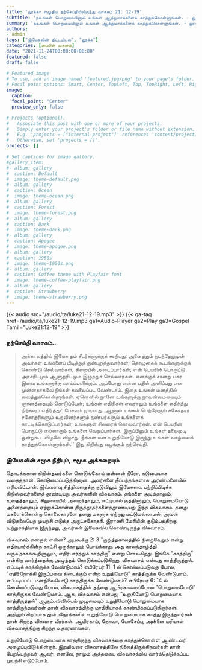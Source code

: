 ```yaml
---
title: 'லூக்கா எழுதிய நற்செய்தியிலிருந்து வாசகம் 21: 12-19'
subtitle: 'நஉங்கள் பொறுமையினால் உங்கள் ஆத்துமாக்களைக் காத்துக்கொள்ளுங்கள். - லூக்கா 21:19'
summary: 'நஉங்கள் பொறுமையினால் உங்கள் ஆத்துமாக்களைக் காத்துக்கொள்ளுங்கள். - லூக்கா 21:19'
authors:
- admin
tags: ["இயேசுவின் திட்டமிடல", "லூக்க"]
categories: [பைபிள் வசனம்]
date: "2021-11-24T00:00:00+08:00"
featured: false
draft: false

# Featured image
# To use, add an image named 'featured.jpg/png' to your page's folder.
# Focal point options: Smart, Center, TopLeft, Top, TopRight, Left, Right, BottomLeft, Bottom, BottomRight
image:
  caption:
  focal_point: "Center"
  preview_only: false

# Projects (optional).
#   Associate this post with one or more of your projects.
#   Simply enter your project's folder or file name without extension.
#   E.g. 'projects = ["internal-project"]' references 'content/project/deep-learning/index.md'.
#   Otherwise, set 'projects = []'.
projects: []

# Set captions for image gallery.
#gallery_item:
#- album: gallery
#  caption: Default
#  image: theme-default.png
#- album: gallery
#  caption: Ocean
#  image: theme-ocean.png
#- album: gallery
#  caption: Forest
#  image: theme-forest.png
#- album: gallery
#  caption: Dark
#  image: theme-dark.png
#- album: gallery
#  caption: Apogee
#  image: theme-apogee.png
#- album: gallery
#  caption: 1950s
#  image: theme-1950s.png
#- album: gallery
#  caption: Coffee theme with Playfair font
#  image: theme-coffee-playfair.png
#- album: gallery
#  caption: Strawberry
#  image: theme-strawberry.png
---
```


{{< audio src="/audio/ta/luke21-12-19.mp3" >}}
{{< ga-tag href=/audio/ta/luke21-12-19.mp3 ga1=Audio-Player ga2=Play ga3=Gospel Tamil="Luke21:12-19" >}}

###  நற்செய்தி வாசகம்..
> அக்காலத்தில் இயேசு தம் சீடர்களுக்குக் கூறியது: அனைத்தும் நடந்தேறுமுன் அவர்கள் உங்களைப் பிடித்துத் துன்புறுத்துவார்கள்; தொழுகைக் கூடங்களுக்குக் கொண்டு செல்வார்கள்; சிறையில் அடைப்பார்கள்; என் பெயரின் பொருட்டு அரசரிடமும் ஆளுநரிடமும் இழுத்துச் செல்வார்கள். எனக்குச் சான்று பகர இவை உங்களுக்கு வாய்ப்பளிக்கும். அப்போது என்ன பதில் அளிப்பது என முன்னதாகவே நீங்கள் கவலைப்பட வேண்டாம். இதை உங்கள் மனத்தில் வைத்துக்கொள்ளுங்கள். ஏனெனில் நானே உங்களுக்கு நாவன்மையையும் ஞானத்தையும் கொடுப்பேன்; உங்கள் எதிரிகள் எவராலும் உங்களை எதிர்த்து நிற்கவும் எதிர்த்துப் பேசவும் முடியாது. ஆனால் உங்கள் பெற்றோரும் சகோதரர் சகோதரிகளும் உறவினர்களும் நண்பர்களும் உங்களைக் காட்டிக்கொடுப்பார்கள்; உங்களுள் சிலரைக் கொல்வார்கள். என் பெயரின் பொருட்டு எல்லாரும் உங்களை வெறுப்பார்கள். இருப்பினும் உங்கள் தலைமுடி ஒன்றுகூட விழவே விழாது. நீங்கள் மன உறுதியோடு இருந்து உங்கள் வாழ்வைக் காத்துக்கொள்ளுங்கள்.'' இது கிறிஸ்து வழங்கும் நற்செய்தி.

### இயேசுவின் சமூக நீதியும், சமூக அக்கறையும்
தொடக்ககால கிறிஸ்தவர்களை கொடுங்கோல் மன்னன் நீரோ, கடுமையாக வதைத்தான். கொடுமைப்படுத்தினான். அவர்களை தீப்பந்தங்களாக அரண்மனையில் எரியவிட்டான். இவ்வளவு சித்திவதைக்கு நடுவிலும் இயேசுவை பற்றிப்பிடிக்க கிறிஸ்தவர்களைத் தூண்டியது அவர்களின் விசுவாசம். தங்களை அடித்தாலும், உதைத்தாலும், சிலுவையில் அறைந்தாலும், ஈட்டியால் குத்தினாலும், பொறுமையோடு அனைத்தையும் ஏற்றுக்கொள்ள திருத்தூதர்களைத்தூண்டியது இந்த விசுவாசம். தனது மகளைக்கொன்ற கொலைகாரனை தனது மகனாக ஏற்றது மட்டுமல்லாமல், அவன் விடுதலைபெற முயற்சி எடுத்த அருட்சகோதரி. இராணி மேரியின் குடும்பத்திற்கு உந்துசக்தியாக இருந்தது, அவர்கள் இயேசுவில் கொண்டிருந்த விசுவாசம்.

விசுவாசம் என்றால் என்ன? அபகூக்கு 2: 3 ”குறித்தகாலத்தில் நிறைவேறும் என்று எதிர்பார்க்கின்ற காட்சி ஒருக்காலும் பொய்க்காது. அது காலந்தாழ்த்தி வருவதாகக்கூறினாலும், எதிர்பார்த்துக் காத்திரு” என்று சொல்கிறது. இங்கே “காத்திரு” என்கிற வார்த்தைக்கு அழுத்தம் கொடுக்கப்படுகிறது. விசுவாசம் என்பது காத்திருத்தல். எப்படிக் காத்திருக்க வேண்டுமாம்? எபிரேயர் 11: 1 ல் சொல்லப்படுவது போல, ”எதிர்நோக்கி இருப்பவை கிடைக்கும் என்ற உறுதியோடு” காத்திருக்க வேண்டுமாம். எப்படிப்பட்ட மனநிலையோடு காத்திருக்க வேண்டுமாம்? எபிரேயர் 6: 14 ல் சொல்லப்படுவது போல, விசுவாசத்தின் தந்தை ஆபிரகாமைப்போல ”பொறுமையோடு” காத்திருக்க வேண்டுமாம். ஆக, விசுவாசம் என்பது, ”உறுதியோடு பொறுமையாக காத்திருத்தல்” ஆகும்.விவிலியம் முழுமையும் உறுதியோடு பொறுமையாக காத்திருந்தவர்கள் தான் விசுவாசத்திற்கு மாதிரியாகக் காண்பிக்கப்படுகிறார்கள். அதிலும் சிறப்பாக துன்பநேரங்களில் உறுதியோடு பொறுமையாக காத்து இருந்தவர்கள் தான் சிறந்த விசுவாச வீரர்கள். ஆபிரகாம், நோவா, யோசேப்பு, அன்னை மரியாள் விசுவாசத்திற்கு சிறந்த உதாரணங்கள்.

உறுதியோடு பொறுமையாக காத்திருந்து விசுவாசத்தை காத்துக்கொள்ள ஆண்டவர் அழைப்புவிடுக்கின்றார். இறுதிவரை விசுவாசத்திலே நிலைத்திருக்கிறவர்கள் தான் பேறுபெற்றவர் ஆவர். எனவே, நாமும் அத்தகைய விசுவாசத்தில் வார்த்தெடுக்கப்பட முயற்சி எடுப்போம்.
